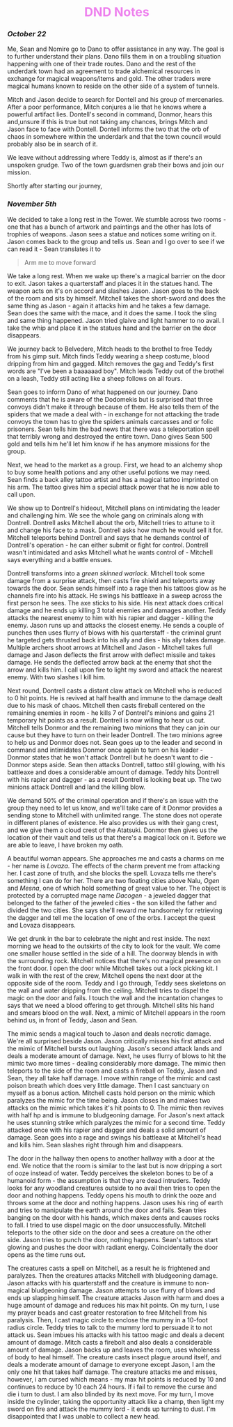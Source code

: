 <!DOCTYPE html>
<html lang="en">
  <head>
    <meta charset="UTF-8">
  </head>
  <body>
    <style>
      h1{
        color: violet;
        text-align: center;
      }
    </style>
    <h1>DND Notes</h1>
  
### *October 22*

  Me, Sean and Nomire go to Dano to offer assistance in any way. The goal is to further understand their plans. Dano
fills them in on a troubling situation happening with one of their trade routes. Dano and the rest of the underdark
town had an agreement to trade alchemical resources in exchange for magical weapons/items and gold. The other traders
were magical humans known to reside on the other side of a system of tunnels.

  Mitch and Jason decide to search for Dontell and his group of mercenaries. After a poor performance, Mitch conjures
a lie that he knows where a powerful artifact lies. Dontell's second in command, Donmor, hears this and,unsure if
this is true but not taking any chances, brings Mitch and Jason face to face with Dontell. Dontell informs the two
that the orb of chaos in somewhere within the underdark and that the town council would probably also be in search of
it.

  We leave without addressing where Teddy is, almost as if there's an unspoken grudge. Two of the town guardsmen grab
their bows and join our mission.

  Shortly after starting our journey,

### *November 5th*

  We decided to take a long rest in the Tower. We stumble across two rooms - one that has a bunch of artwork and
paintings and the other has lots of trophies of weapons. Jason sees a statue and notices some writing on it. Jason
comes back to the group and tells us. Sean and I go over to see if we can read it - Sean translates it to 

> Arm me to move forward

  We take a long rest. When we wake up there's a magical barrier on the door to exit. Jason takes a quarterstaff and
places it in the statues hand. The weapon acts on it's on accord and slashes Jason. Jason goes to the back of the
room and sits by himself. Mitchell takes the short-sword and does the same thing as Jason - again it attacks him and
he takes a few damage. Sean does the same with the mace, and it does the same. I took the sling and same thing
happened. Jason tried glaive and light hammer to no avail. I take the whip and place it in the statues hand and the
barrier on the door disappears.

  We journey back to Belvedere, Mitch heads to the brothel to free Teddy from his gimp suit. Mitch finds Teddy
wearing a sheep costume, blood dripping from him and gagged. Mitch removes the gag and Teddy's first words are "I've
been a baaaaaad boy". Mitch leads Teddy out of the brothel on a leash, Teddy still acting like a sheep follows on all
fours.

  Sean goes to inform Dano of what happened on our journey. Dano comments that he is aware of the Dodomekis but is
surprised that three convoys didn't make it through because of them. He also tells them of the spiders that we made
a deal with - in exchange for not attacking the trade convoys the town has to give the spiders animals carcasses and
or folic prisoners. Sean tells him the bad news that there was a teleportation spell that terribly wrong and destroyed
the entire town. Dano gives Sean 500 gold and tells him he'll let him know if he has anymore missions for the group.

  Next, we head to the market as a group. First, we head to an alchemy shop to buy some health potions and any other
useful potions we may need. Sean finds a back alley tattoo artist and has a magical tattoo imprinted on his arm. The
tattoo gives him a special attack power that he is now able to call upon.

  We show up to Dontrell's hideout, Mitchell plans on intimidating the leader and challenging him. We see the whole
gang on criminals along with Dontrell. Dontrell asks Mitchell about the orb, Mitchell tries to attune to it and
change his face to a mask. Dontrell asks how much he would sell it for. Mitchell teleports behind Dontrell and says
that he demands control of Dontrell's operation - he can either submit or fight for control. Dontrell wasn't intimidated
and asks Mitchell what he wants control of - Mitchell says everything and a battle ensues.

Dontrell transforms into a _green skinned warlock_. Mitchell took some damage from a surprise attack, then casts fire 
shield and teleports away towards the door. Sean sends himself into a rage then his tattoos glow as he channels fire 
into his attack. He swings his battleaxe in a sweep across the first person he sees. The axe sticks to his side. His 
next attack does critical damage and he ends up killing 3 total enemies and damages another. Teddy attacks the nearest
enemy to him with his rapier and dagger - killing the enemy. Jason runs up and attacks the closest enemy. He sends a
couple of punches then uses flurry of blows with his quarterstaff - the criminal grunt he targeted gets thrusted back 
into his ally and dies - his ally takes damage. Multiple archers shoot arrows at Mitchell and Jason - Mitchell takes 
full damage and Jason deflects the first arrow with deflect missile and takes damage. He sends the deflected arrow back 
at the enemy that shot the arrow and kills him. I call upon fire to light my sword and attack the nearest enemy. With 
two slashes I kill him.

  Next round, Dontrell casts a distant claw attack on Mitchell who is reduced to 0 hit points. He is revived at half
health and immune to the damage dealt due to his mask of chaos. Mitchell then casts fireball centered on the remaining
enemies in room - he kills 7 of Dontrell's minions and gains 21 temporary hit points as a result. Dontrell is now
willing to hear us out. Mitchell tells Donmor and the remaining two minions that they can join our cause but they have
to turn on their leader Dontrell. The two minions agree to help us and Donmor does not. Sean goes up to the leader and
second in command and intimidates Donmor once again to turn on his leader - Donmor states that he won't attack
Dontrell but he doesn't want to die - Donmor steps aside. Sean then attacks Dontrell, tattoo still glowing, with his
battleaxe and does a considerable amount of damage. Teddy hits Dontrell with his rapier and dagger - as a result
Dontrell is looking beat up. The two minions attack Dontrell and land the killing blow.

  We demand 50% of the criminal operation and if there's an issue with the group they need to let us know, and we'll
take care of it Donmor provides a sending stone to Mitchell with unlimited range. The stone does not operate in
different planes of existence. He also provides us with their gang crest, and we give them a cloud crest of the
Atatsuki. Donmor then gives us the location of their vault and tells us that there's a magical lock on it. Before we
are able to leave, I have broken my oath.

  A beautiful woman appears. She approaches me and casts a charms on me - her name is _Lovaza_. The effects of the charm
prevent me from attacking her. I cast zone of truth, and she blocks the spell. Lovaza tells me there's something I can
do for her. There are two floating cities above Nalu, _Ogen_ and _Mesna_, one of which hold something of great value to
her. The object is protected by a corrupted mage name _Dacogen_ - a jeweled dagger that belonged to the father of the
jeweled cities - the son killed the father and divided the two cities. She says she'll reward me handsomely for
retrieving the dagger and tell me the location of one of the orbs. I accept the quest and Lovaza disappears.

  We get drunk in the bar to celebrate the night and rest inside. The next morning we head to the outskirts of the
city to look for the vault. We come one smaller house settled in the side of a hill. The doorway blends in with the
surrounding rock. Mitchell notices that there's no magical presence on the front door. I open the door while Mitchell
takes out a lock picking kit. I walk in with the rest of the crew, Mitchell opens the next door at the opposite side
of the room. Teddy and I go through, Teddy sees skeletons on the wall and water dripping from the ceiling. Mitchell
tries to dispel the magic on the door and fails. I touch the wall and the incantation changes to says that we need a
blood offering to get through. Mitchell slits his hand and smears blood on the wall. Next, a mimic of Mitchell appears
in the room behind us, in front of Teddy, Jason and Sean.

  The mimic sends a magical touch to Jason and deals necrotic damage. We're all surprised beside Jason. Jason
critically misses his first attack and the mimic of Mitchell bursts out laughing. Jason's second attack lands and
deals a moderate amount of damage. Next, he uses flurry of blows to hit the mimic two more times - dealing
considerably more damage. The mimic then teleports to the side of the room and casts a fireball on Teddy, Jason and
Sean, they all take half damage. I move within range of the mimic and cast poison breath which does very little
damage. Then I cast sanctuary on myself as a bonus action. Mitchell casts hold person on the mimic which paralyzes
the mimic for the time being. Jason closes in and makes two attacks on the mimic which takes it's hit points to 0.
The mimic then revives with half hp and is immune to bludgeoning damage. For Jason's next attack he uses stunning
strike which paralyzes the mimic for a second time. Teddy attacked once with his rapier and dagger and deals a solid
amount of damage. Sean goes into a rage and swings his battleaxe at Mitchell's head and kills him. Sean slashes right
through him and disappears.

  The door in the hallway then opens to another hallway with a door at the end. We notice
that the room is similar to the last but is now dripping a sort of ooze instead of water. Teddy perceives the skeleton
bones to be of a humanoid form - the assumption is that they are dead intruders. Teddy looks for any woodland
creatures outside to no avail then tries to open the door and nothing happens. Teddy opens his mouth to drink the ooze
and throws some at the door and nothing happens. Jason uses his ring of earth and tries to manipulate the earth around
the door and fails. Sean tries banging on the door with his hands, which makes dents and causes rocks to fall. I tried
to use dispel magic on the door unsuccessfully. Mitchell teleports to the other side on the door and sees a creature
on the other side. Jason tries to punch the door, nothing happens. Sean's tattoos start glowing and pushes the door
with radiant energy. Coincidentally the door opens as the time runs out.

  The creatures casts a spell on Mitchell, as a result he is frightened and paralyzes. Then the creatures attacks
Mitchell with bludgeoning damage. Jason attacks with his quarterstaff and the creature is immune to non-magical
bludgeoning damage. Jason attempts to use flurry of blows and ends up slapping himself. The creature attacks Jason
with harm and does a huge amount of damage and reduces his max hit points. On my turn, I use my prayer beads and cast
greater restoration to free Mitchell from his paralysis. Then, I cast magic circle to enclose the mummy in a 10-foot
radius circle. Teddy tries to talk to the mummy lord to persuade it to not attack us. Sean imbues his attacks with his
tattoo magic and deals a decent amount of damage. Mitch casts a firebolt and also deals a considerable amount of
damage. Jason backs up and leaves the room, uses wholeness of body to heal himself. The creature casts insect plague
around itself, and deals a moderate amount of damage to everyone except Jason, I am the only one hit that takes half
damage. The creature attacks me and misses, however, i am cursed which means - my max hit points is reduced by 10 and
continues to reduce by 10 each 24 hours. If i fail to remove the curse and die i turn to dust. I am also blinded by
its next move. For my turn, I move inside the cylinder, taking the opportunity attack like a champ, then light my
sword on fire and attack the mummy lord - it ends up turning to dust. I'm disappointed that I was unable to collect a
new head.

  </body>
